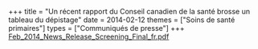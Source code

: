 +++
title = "Un récent rapport du Conseil canadien de la santé brosse un tableau du dépistage"
date = 2014-02-12
themes = ["Soins de santé primaires"]
types = ["Communiqués de presse"]
+++
[Feb\_2014\_News\_Release\_Screening\_Final\_fr.pdf](/files/Feb_2014_News_Release_Screening_Final_fr.pdf)
